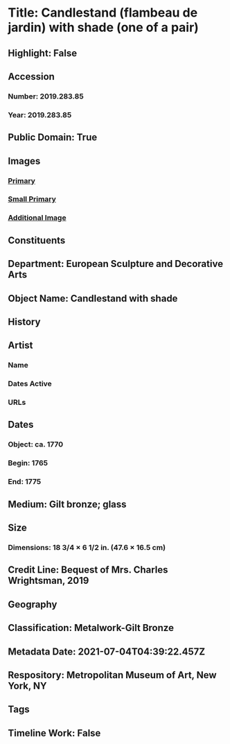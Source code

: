 # Title: Candlestand (flambeau de jardin) with shade (one of a pair)
## Highlight: False
## Accession
### Number: 2019.283.85
### Year: 2019.283.85
## Public Domain: True
## Images
### [Primary](https://images.metmuseum.org/CRDImages/es/original/DP-20708-035.jpg)
### [Small Primary](https://images.metmuseum.org/CRDImages/es/web-large/DP-20708-035.jpg)
### [Additional Image](https://images.metmuseum.org/CRDImages/es/original/DP-20708-034.jpg)
## Constituents
## Department: European Sculpture and Decorative Arts
## Object Name: Candlestand with shade
## History
## Artist
### Name
### Dates Active
### URLs
## Dates
### Object: ca. 1770
### Begin: 1765
### End: 1775
## Medium: Gilt bronze; glass
## Size
### Dimensions: 18 3/4 × 6 1/2 in. (47.6 × 16.5 cm)
## Credit Line: Bequest of Mrs. Charles Wrightsman, 2019
## Geography
## Classification: Metalwork-Gilt Bronze
## Metadata Date: 2021-07-04T04:39:22.457Z
## Respository: Metropolitan Museum of Art, New York, NY
## Tags
## Timeline Work: False